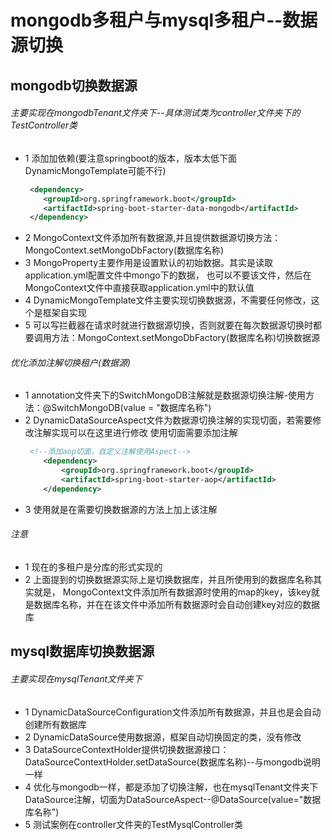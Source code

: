 # mongodb多租户与mysql多租户--数据源切换

## mongodb切换数据源

###### 主要实现在mongodbTenant文件夹下--具体测试类为controller文件夹下的TestController类

* 1 添加加依赖(要注意springboot的版本，版本太低下面DynamicMongoTemplate可能不行)
    ```xml
     <dependency>
        <groupId>org.springframework.boot</groupId>
        <artifactId>spring-boot-starter-data-mongodb</artifactId>
     </dependency>
    ```
* 2 MongoContext文件添加所有数据源,并且提供数据源切换方法：MongoContext.setMongoDbFactory(数据库名称)
* 3 MongoProperty主要作用是设置默认的初始数据。其实是读取application.yml配置文件中mongo下的数据， 也可以不要该文件，然后在MongoContext文件中直接获取application.yml中的默认值
* 4 DynamicMongoTemplate文件主要实现切换数据源，不需要任何修改，这个是框架自实现
* 5 可以写拦截器在请求时就进行数据源切换，否则就要在每次数据源切换时都要调用方法：MongoContext.setMongoDbFactory(数据库名称)切换数据源

###### 优化添加注解切换租户(数据源)

* 1 annotation文件夹下的SwitchMongoDB注解就是数据源切换注解-使用方法：@SwitchMongoDB(value = "数据库名称")
* 2 DynamicDataSourceAspect文件为数据源切换注解的实现切面，若需要修改注解实现可以在这里进行修改 使用切面需要添加注解
    ```xml
     <!--添加aop切面，自定义注解使用Aspect-->
        <dependency>
            <groupId>org.springframework.boot</groupId>
            <artifactId>spring-boot-starter-aop</artifactId>
        </dependency>
    ```
* 3 使用就是在需要切换数据源的方法上加上该注解

###### 注意

* 1 现在的多租户是分库的形式实现的
* 2 上面提到的切换数据源实际上是切换数据库，并且所使用到的数据库名称其实就是， MongoContext文件添加所有数据源时使用的map的key，该key就是数据库名称，并在在该文件中添加所有数据源时会自动创建key对应的数据库

## mysql数据库切换数据源

###### 主要实现在mysqlTenant文件夹下
* 1 DynamicDataSourceConfiguration文件添加所有数据源，并且也是会自动创建所有数据库
* 2 DynamicDataSource使用数据源，框架自动切换固定的类，没有修改
* 3 DataSourceContextHolder提供切换数据源接口：DataSourceContextHolder.setDataSource(数据库名称)--与mongodb说明一样
* 4 优化与mongodb一样，都是添加了切换注解，也在mysqlTenant文件夹下DataSource注解，切面为DataSourceAspect--@DataSource(value="数据库名称")
* 5 测试案例在controller文件夹的TestMysqlController类